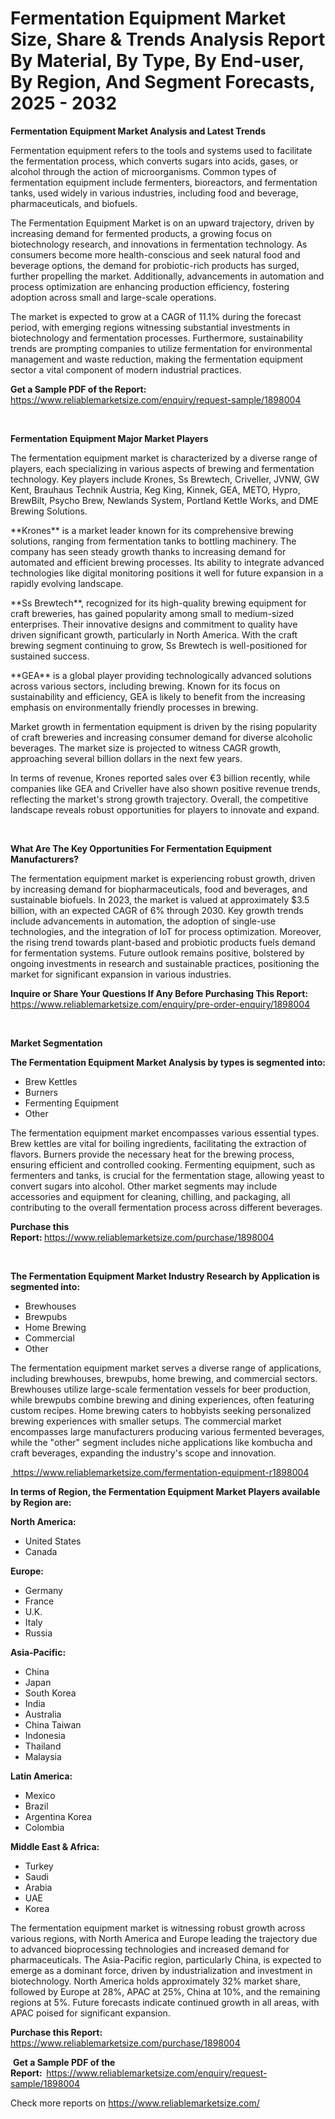<p><h1>Fermentation Equipment Market Size, Share & Trends Analysis Report By Material, By Type, By End-user, By Region, And Segment Forecasts, 2025 - 2032</h1></p><p><strong>Fermentation Equipment Market Analysis and Latest Trends</strong></p>
<p><p>Fermentation equipment refers to the tools and systems used to facilitate the fermentation process, which converts sugars into acids, gases, or alcohol through the action of microorganisms. Common types of fermentation equipment include fermenters, bioreactors, and fermentation tanks, used widely in various industries, including food and beverage, pharmaceuticals, and biofuels. </p><p>The Fermentation Equipment Market is on an upward trajectory, driven by increasing demand for fermented products, a growing focus on biotechnology research, and innovations in fermentation technology. As consumers become more health-conscious and seek natural food and beverage options, the demand for probiotic-rich products has surged, further propelling the market. Additionally, advancements in automation and process optimization are enhancing production efficiency, fostering adoption across small and large-scale operations.</p><p>The market is expected to grow at a CAGR of 11.1% during the forecast period, with emerging regions witnessing substantial investments in biotechnology and fermentation processes. Furthermore, sustainability trends are prompting companies to utilize fermentation for environmental management and waste reduction, making the fermentation equipment sector a vital component of modern industrial practices.</p></p>
<p><strong>Get a Sample PDF of the Report:&nbsp;</strong> <a href="https://www.reliablemarketsize.com/enquiry/request-sample/1898004?utm_campaign=2996&utm_medium=2&utm_source=Github&utm_content=ia&utm_term=08042025&utm_id=fermentation-equipment">https://www.reliablemarketsize.com/enquiry/request-sample/1898004</a></p>
<p>&nbsp;</p>
<p><strong>Fermentation Equipment Major Market Players</strong></p>
<p><p>The fermentation equipment market is characterized by a diverse range of players, each specializing in various aspects of brewing and fermentation technology. Key players include Krones, Ss Brewtech, Criveller, JVNW, GW Kent, Brauhaus Technik Austria, Keg King, Kinnek, GEA, METO, Hypro, BrewBilt, Psycho Brew, Newlands System, Portland Kettle Works, and DME Brewing Solutions.</p><p>**Krones** is a market leader known for its comprehensive brewing solutions, ranging from fermentation tanks to bottling machinery. The company has seen steady growth thanks to increasing demand for automated and efficient brewing processes. Its ability to integrate advanced technologies like digital monitoring positions it well for future expansion in a rapidly evolving landscape.</p><p>**Ss Brewtech**, recognized for its high-quality brewing equipment for craft breweries, has gained popularity among small to medium-sized enterprises. Their innovative designs and commitment to quality have driven significant growth, particularly in North America. With the craft brewing segment continuing to grow, Ss Brewtech is well-positioned for sustained success.</p><p>**GEA** is a global player providing technologically advanced solutions across various sectors, including brewing. Known for its focus on sustainability and efficiency, GEA is likely to benefit from the increasing emphasis on environmentally friendly processes in brewing.</p><p>Market growth in fermentation equipment is driven by the rising popularity of craft breweries and increasing consumer demand for diverse alcoholic beverages. The market size is projected to witness CAGR growth, approaching several billion dollars in the next few years.</p><p>In terms of revenue, Krones reported sales over €3 billion recently, while companies like GEA and Criveller have also shown positive revenue trends, reflecting the market's strong growth trajectory. Overall, the competitive landscape reveals robust opportunities for players to innovate and expand.</p></p>
<p>&nbsp;</p>
<p><strong>What Are The Key Opportunities For Fermentation Equipment Manufacturers?</strong></p>
<p><p>The fermentation equipment market is experiencing robust growth, driven by increasing demand for biopharmaceuticals, food and beverages, and sustainable biofuels. In 2023, the market is valued at approximately $3.5 billion, with an expected CAGR of 6% through 2030. Key growth trends include advancements in automation, the adoption of single-use technologies, and the integration of IoT for process optimization. Moreover, the rising trend towards plant-based and probiotic products fuels demand for fermentation systems. Future outlook remains positive, bolstered by ongoing investments in research and sustainable practices, positioning the market for significant expansion in various industries.</p></p>
<p><strong>Inquire or Share Your Questions If Any Before Purchasing This Report:</strong> <a href="https://www.reliablemarketsize.com/enquiry/pre-order-enquiry/1898004?utm_campaign=2996&utm_medium=2&utm_source=Github&utm_content=ia&utm_term=08042025&utm_id=fermentation-equipment">https://www.reliablemarketsize.com/enquiry/pre-order-enquiry/1898004</a></p>
<p>&nbsp;</p>
<p><strong>Market Segmentation</strong></p>
<p><strong>The Fermentation Equipment Market Analysis by types is segmented into:</strong></p>
<p><ul><li>Brew Kettles</li><li>Burners</li><li>Fermenting Equipment</li><li>Other</li></ul></p>
<p><p>The fermentation equipment market encompasses various essential types. Brew kettles are vital for boiling ingredients, facilitating the extraction of flavors. Burners provide the necessary heat for the brewing process, ensuring efficient and controlled cooking. Fermenting equipment, such as fermenters and tanks, is crucial for the fermentation stage, allowing yeast to convert sugars into alcohol. Other market segments may include accessories and equipment for cleaning, chilling, and packaging, all contributing to the overall fermentation process across different beverages.</p></p>
<p><strong>Purchase this Report:&nbsp;</strong><a href="https://www.reliablemarketsize.com/purchase/1898004?utm_campaign=2996&utm_medium=2&utm_source=Github&utm_content=ia&utm_term=08042025&utm_id=fermentation-equipment">https://www.reliablemarketsize.com/purchase/1898004</a></p>
<p>&nbsp;</p>
<p><strong>The Fermentation Equipment Market Industry Research by Application is segmented into:</strong></p>
<p><ul><li>Brewhouses</li><li>Brewpubs</li><li>Home Brewing</li><li>Commercial</li><li>Other</li></ul></p>
<p><p>The fermentation equipment market serves a diverse range of applications, including brewhouses, brewpubs, home brewing, and commercial sectors. Brewhouses utilize large-scale fermentation vessels for beer production, while brewpubs combine brewing and dining experiences, often featuring custom recipes. Home brewing caters to hobbyists seeking personalized brewing experiences with smaller setups. The commercial market encompasses large manufacturers producing various fermented beverages, while the "other" segment includes niche applications like kombucha and craft beverages, expanding the industry's scope and innovation.</p></p>
<p><a href="https://www.reliablemarketsize.com/fermentation-equipment-r1898004?utm_campaign=2996&utm_medium=2&utm_source=Github&utm_content=ia&utm_term=08042025&utm_id=fermentation-equipment">&nbsp;https://www.reliablemarketsize.com/fermentation-equipment-r1898004</a></p>
<p><strong>In terms of Region, the Fermentation Equipment Market Players available by Region are:</strong></p>
<p>
    <p> <strong> North America: </strong>
        <ul>
            <li>United States</li>
            <li>Canada</li>
        </ul>
        </p> 
    <p> <strong> Europe: </strong>
        <ul>
            <li>Germany</li>
            <li>France</li>
            <li>U.K.</li>
            <li>Italy</li>
            <li>Russia</li>
        </ul>
        </p> 
    <p> <strong> Asia-Pacific: </strong>
        <ul>
            <li>China</li>
            <li>Japan</li>
            <li>South Korea</li>
            <li>India</li>
            <li>Australia</li>
            <li>China Taiwan</li>
            <li>Indonesia</li>
            <li>Thailand</li>
            <li>Malaysia</li>
        </ul>
        </p> 
    <p> <strong> Latin America: </strong>
        <ul>
            <li>Mexico</li>
            <li>Brazil</li>
            <li>Argentina Korea</li>
            <li>Colombia</li>
        </ul>
        </p> 
    <p> <strong> Middle East & Africa: </strong>
        <ul>
            <li>Turkey</li>
            <li>Saudi</li>
            <li>Arabia</li>
            <li>UAE</li>
            <li>Korea</li>
        </ul>
    </p>
    </p>
<p><p>The fermentation equipment market is witnessing robust growth across various regions, with North America and Europe leading the trajectory due to advanced bioprocessing technologies and increased demand for pharmaceuticals. The Asia-Pacific region, particularly China, is expected to emerge as a dominant force, driven by industrialization and investment in biotechnology. North America holds approximately 32% market share, followed by Europe at 28%, APAC at 25%, China at 10%, and the remaining regions at 5%. Future forecasts indicate continued growth in all areas, with APAC poised for significant expansion.</p></p>
<p><strong>Purchase this Report: </strong><a href="https://www.reliablemarketsize.com/purchase/1898004?utm_campaign=2996&utm_medium=2&utm_source=Github&utm_content=ia&utm_term=08042025&utm_id=fermentation-equipment">https://www.reliablemarketsize.com/purchase/1898004</a></p>
<p>&nbsp;<strong>Get a Sample PDF of the Report:&nbsp;&nbsp;</strong><a href="https://www.reliablemarketsize.com/enquiry/request-sample/1898004?utm_campaign=2996&utm_medium=2&utm_source=Github&utm_content=ia&utm_term=08042025&utm_id=fermentation-equipment">https://www.reliablemarketsize.com/enquiry/request-sample/1898004</a></p>
<p><strong></strong></p>
<p>Check more reports on <a href="https://www.reliablemarketsize.com/?utm_campaign=2996&utm_medium=2&utm_source=Github&utm_content=ia&utm_term=08042025&utm_id=fermentation-equipment">https://www.reliablemarketsize.com/</a></p>